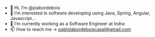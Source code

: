 - 👋 Hi, I’m @plabordebois
- 👀 I’m interested in software developing using Java, Spring, Angular, Javascript...
- 🌱 I’m currently working as a Software Engineer at Indra
- 📫 How to reach me -> pablolabordeboiscasal@gmail.com

<!---
plabordebois/plabordebois is a ✨ special ✨ repository because its `README.md` (this file) appears on your GitHub profile.
You can click the Preview link to take a look at your changes.
--->
